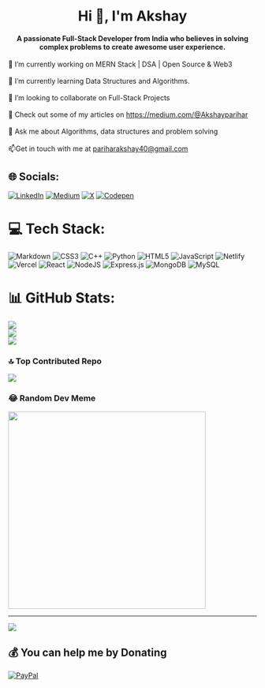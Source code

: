 <h1 align="center">Hi 👋, I'm Akshay</h1>
<h4 align="center">A passionate Full-Stack Developer from India who believes in solving complex problems to create awesome user experience.</h4>

🔭 I’m currently working on MERN Stack | DSA | Open Source & Web3<br><br>🌱 I’m currently learning Data Structures and Algorithms.<br><br>👯 I’m looking to collaborate on Full-Stack Projects<br><br>📝 Check out some of my articles on https://medium.com/@Akshayparihar<br><br>💬 Ask me about Algorithms, data structures and problem solving<br><br>📫Get in touch with me at pariharakshay40@gmail.com


## 🌐 Socials:
[![LinkedIn](https://img.shields.io/badge/LinkedIn-%230077B5.svg?logo=linkedin&logoColor=white)](https://linkedin.com/in/akshayparihar) [![Medium](https://img.shields.io/badge/Medium-12100E?logo=medium&logoColor=white)](https://medium.com/@akshayparihar) [![X](https://img.shields.io/badge/X-black.svg?logo=X&logoColor=white)](https://x.com/akhsayparihar07) [![Codepen](https://img.shields.io/badge/Codepen-000000?style=for-the-badge&logo=codepen&logoColor=white)](https://codepen.io/akshayparihar07) 

# 💻 Tech Stack:
![Markdown](https://img.shields.io/badge/markdown-%23000000.svg?style=for-the-badge&logo=markdown&logoColor=white) ![CSS3](https://img.shields.io/badge/css3-%231572B6.svg?style=for-the-badge&logo=css3&logoColor=white) ![C++](https://img.shields.io/badge/c++-%2300599C.svg?style=for-the-badge&logo=c%2B%2B&logoColor=white) ![Python](https://img.shields.io/badge/python-3670A0?style=for-the-badge&logo=python&logoColor=ffdd54) ![HTML5](https://img.shields.io/badge/html5-%23E34F26.svg?style=for-the-badge&logo=html5&logoColor=white) ![JavaScript](https://img.shields.io/badge/javascript-%23323330.svg?style=for-the-badge&logo=javascript&logoColor=%23F7DF1E) ![Netlify](https://img.shields.io/badge/netlify-%23000000.svg?style=for-the-badge&logo=netlify&logoColor=#00C7B7) ![Vercel](https://img.shields.io/badge/vercel-%23000000.svg?style=for-the-badge&logo=vercel&logoColor=white) ![React](https://img.shields.io/badge/react-%2320232a.svg?style=for-the-badge&logo=react&logoColor=%2361DAFB) ![NodeJS](https://img.shields.io/badge/node.js-6DA55F?style=for-the-badge&logo=node.js&logoColor=white) ![Express.js](https://img.shields.io/badge/express.js-%23404d59.svg?style=for-the-badge&logo=express&logoColor=%2361DAFB) ![MongoDB](https://img.shields.io/badge/MongoDB-%234ea94b.svg?style=for-the-badge&logo=mongodb&logoColor=white) ![MySQL](https://img.shields.io/badge/mysql-%2300000f.svg?style=for-the-badge&logo=mysql&logoColor=white)
# 📊 GitHub Stats:
![](https://github-readme-stats.vercel.app/api?username=Akshayparihar07&theme=vue-dark&hide_border=false&include_all_commits=true&count_private=true)<br/>
![](https://github-readme-streak-stats.herokuapp.com/?user=Akshayparihar07&theme=vue-dark&hide_border=false)<br/>
![](https://github-readme-stats.vercel.app/api/top-langs/?username=Akshayparihar07&theme=vue-dark&hide_border=false&include_all_commits=true&count_private=true&layout=compact)

### 🔝 Top Contributed Repo
![](https://github-contributor-stats.vercel.app/api?username=Akshayparihar07&limit=5&theme=radical&combine_all_yearly_contributions=true)

### 😂 Random Dev Meme
<img src='https://randommeme-five.vercel.app/' style="height: 400px;"/>

---
[![](https://visitcount.itsvg.in/api?id=Akshayparihar07&icon=0&color=0)](https://visitcount.itsvg.in)

  ## 💰 You can help me by Donating
  [![PayPal](https://img.shields.io/badge/PayPal-00457C?style=for-the-badge&logo=paypal&logoColor=white)](https://paypal.me/AParihar07) 

  
<!-- Proudly created with GPRM ( https://gprm.itsvg.in ) -->

